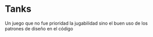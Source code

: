 # Tanks


Un juego que no fue prioridad la jugabilidad sino el buen uso de los patrones de diseño en el código
